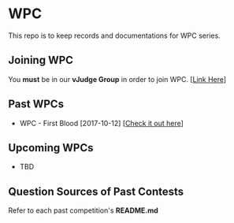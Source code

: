 # WPC
This repo is to keep records and documentations for WPC series.

## Joining WPC

You __must__ be in our __vJudge Group__ in order to join WPC. [[Link Here](https://vjudge.net/group/umpuzzlers)]

## Past WPCs

+ WPC - First Blood [2017-10-12] [[Check it out here](https://vjudge.net/contest/190740)]

## Upcoming WPCs

+ TBD

## Question Sources of Past Contests

Refer to each past competition's __README.md__